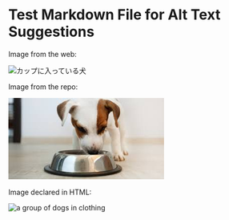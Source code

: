 # Test Markdown File for Alt Text Suggestions

Image from the web:

![カップに入っている犬](https://images.pexels.com/photos/39317/chihuahua-dog-puppy-cute-39317.jpeg?auto=compress&cs=tinysrgb&w=1260&h=750&dpr=2)

Image from the repo:

![a puppy eating food from a bowl on the floor.](https://github.com/sam9111/markdown-accessibility-helper/blob/main/puppy.jpeg?raw=true)

Image declared in HTML:

<img src="https://www.rd.com/wp-content/uploads/2018/02/04_Adorable-Puppy-Pictures-that-Will-Make-You-Melt_361302206_Grigorita-Ko.jpg?fit=700,467" alt="a group of dogs in clothing" title="a group of dogs in clothing">
